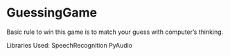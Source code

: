 # GuessingGame
Basic rule to win this game is to match your guess with computer’s thinking.

Libraries Used:
SpeechRecognition
PyAudio



